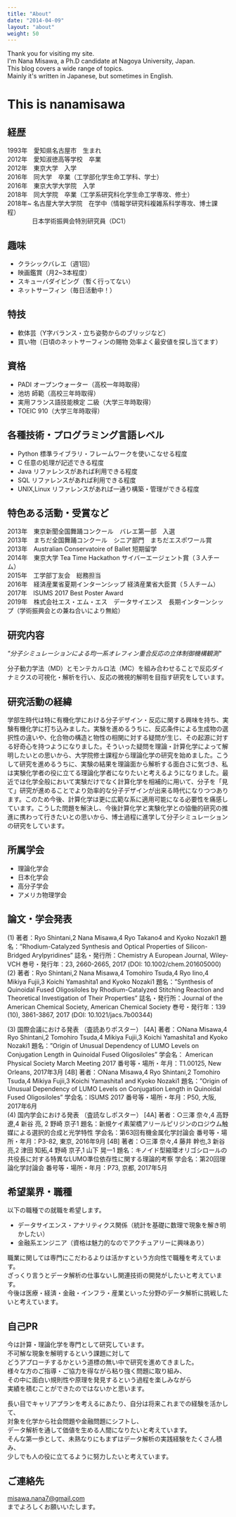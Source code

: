 ```yaml
---
title: "About"
date: "2014-04-09"
layout: "about"
weight: 50
---
```


Thank you for visiting my site.  
I'm Nana Misawa, a Ph.D candidate at Nagoya University, Japan.  
This blog covers a wide range of topics.  
Mainly it's written in Japanese, but sometimes in English.


# This is nanamisawa

## 経歴  
1993年　愛知県名古屋市　生まれ  
2012年　愛知淑徳高等学校　卒業  
2012年　東京大学　入学  
2016年　同大学　卒業（工学部化学生命工学科、学士）  
2016年　東京大学大学院　入学  
2018年　同大学院　卒業（工学系研究科化学生命工学専攻、修士）  
2018年~ 名古屋大学大学院　在学中（情報学研究科複雑系科学専攻、博士課程）  
　　　　日本学術振興会特別研究員（DC1）  

## 趣味  
- クラシックバレエ（週1回）  
- 映画鑑賞（月2~3本程度）  
- スキューバダイビング（暫く行ってない）  
- ネットサーフィン（毎日活動中！）  

## 特技  
- 軟体芸（Y字バランス・立ち姿勢からのブリッジなど）
- 買い物（日頃のネットサーフィンの賜物 効率よく最安値を探し当てます）

## 資格  
- PADI オープンウォーター（高校一年時取得）  
- 池坊 師範（高校三年時取得）  
- 実用フランス語技能検定 二級（大学三年時取得）  
- TOEIC 910（大学三年時取得）

## 各種技術・プログラミング言語レベル  
- Python 標準ライブラリ・フレームワークを使いこなせる程度  
- C 任意の処理が記述できる程度  
- Java リファレンスがあれば利用できる程度  
- SQL リファレンスがあれば利用できる程度
- UNIX,Linux リファレンスがあれば一通り構築・管理ができる程度

## 特色ある活動・受賞など  
2013年　東京新聞全国舞踊コンクール　バレエ第一部　入選  
2013年　まちだ全国舞踊コンクール　シニア部門　まちだエスポワール賞  
2013年　Australian Conservatoire of Ballet 短期留学  
2014年　東京大学 Tea Time Hackathon サイバーエージェント賞（３人チーム）  
2015年　工学部丁友会　総務担当  
2016年　経済産業省夏期インターンシップ 経済産業省大臣賞（５人チーム）  
2017年　ISUMS 2017 Best Poster Award  
2019年　株式会社エス・エム・エス　データサイエンス　長期インターンシップ（学術振興会との兼ね合いにより無給）

## 研究内容  

*"分子シミュレーションによる均一系オレフィン重合反応の立体制御機構観測"*  

分子動力学法（MD）とモンテカルロ法（MC）を組み合わせることで反応ダイナミクスの可視化・解析を行い、反応の微視的解明を目指す研究をしています。

## 研究活動の経緯  
学部生時代は特に有機化学における分子デザイン・反応に関する興味を持ち、実験有機化学に打ち込みました。実験を進めるうちに、反応条件による生成物の選択性の違いや、化合物の構造と物性の相関に対する疑問が生じ、その起源に対する好奇心を持つようになりました。そういった疑問を理論・計算化学によって解明したいとの思いから、大学院修士課程から理論化学の研究を始めました。こうして研究を進めるうちに、実験の結果を理論面から解析する面白さに気づき、私は実験化学者の役に立てる理論化学者になりたいと考えるようになりました。最近では化学全般において実験だけでなく計算化学を相補的に用いて、分子を「見て」研究が進めることでより効率的な分子デザインが出来る時代になりつつあります。このため今後、計算化学は更に広範な系に適用可能になる必要性を痛感しています。こうした問題を解決し、今後計算化学と実験化学との協働的研究の推進に携わって行きたいとの思いから、博士過程に進学して分子シミュレーションの研究をしています。   

## 所属学会   
- 理論化学会
- 日本化学会  
- 高分子学会  
- アメリカ物理学会  

## 論文・学会発表  
(1) 著者：Ryo Shintani,2 Nana Misawa,4 Ryo Takano4 and Kyoko Nozaki1 題名：”Rhodium-Catalyzed Synthesis and Optical Properties of Silicon-Bridged Arylpyridines”  誌名・発行所：Chemistry A European Journal, Wiley-VCH 巻号・発行年：23, 2660-2665, 2017 (DOI: 10.1002/chem.201605000)   
(2) 著者：Ryo Shintani,2 Nana Misawa,4 Tomohiro Tsuda,4 Ryo Iino,4 Mikiya Fujii,3 Koichi Yamashita1 and Kyoko Nozaki1 題名：”Synthesis of Quinoidal Fused Oligosiloles by Rhodium-Catalyzed Stitching Reaction and Theoretical Investigation of Their Properties” 誌名・発行所：Journal of the American Chemical Society, American Chemical Society 巻号・発行年：139 (10), 3861-3867, 2017 (DOI: 10.1021/jacs.7b00344)   

(3) 国際会議における発表 （査読ありポスター） [4A] 著者：○Nana Misawa,4 Ryo Shintani,2 Tomohiro Tsuda,4 Mikiya Fujii,3 Koichi Yamashita1 and Kyoko Nozaki1 題名：”Origin of Unusual Dependency of LUMO Levels on Conjugation Length in Quinoidal Fused Oligosiloles” 学会名： American Physical Society March Meeting 2017  番号等・場所・年月：T1.00125, New Orleans, 2017年3月 [4B] 著者：○Nana Misawa,4 Ryo Shintani,2 Tomohiro Tsuda,4 Mikiya Fujii,3 Koichi Yamashita1 and Kyoko Nozaki1 題名：”Origin of Unusual Dependency of LUMO Levels on Conjugation Length in Quinoidal Fused Oligosiloles” 学会名：ISUMS 2017 番号等・場所・年月：P50, 大阪, 2017年6月   
(4) 国内学会における発表 （査読なしポスター） [4A] 著者：○三澤 奈々,4 高野 遼,4 新谷 亮, 2 野崎 京子1 題名：新規ケイ素架橋アリールピリジンのロジウム触媒による選択的合成と光学特性 学会名：第63回有機金属化学討論会 番号等・場所・年月：P3-82, 東京, 2016年9月 [4B] 著者：○三澤 奈々,4 藤井 幹也,3 新谷 亮,2 津田 知拓,4 野崎 京子,1 山下 晃一1 題名：キノイド型縮環オリゴシロールの共役長に対する特異なLUMO準位依存性に関する理論的考察 学会名：第20回理論化学討論会 番号等・場所・年月：P73, 京都, 2017年5月


## 希望業界・職種  
以下の職種での就職を希望します。  

- データサイエンス・アナリティクス関係（統計を基礎に数理で現象を解き明かしたい）  
- 金融系エンジニア（資格は魅力的なのでアクチュアリーに興味あり）  

職業に関しては専門にこだわるよりは活かすという方向性で職種を考えています。  
ざっくり言うとデータ解析の仕事ないし関連技術の開発がしたいと考えています。  
今後は医療・経済・金融・インフラ・産業といった分野のデータ解析に挑戦したいと考えています。  


## 自己PR  
今は計算・理論化学を専門として研究しています。  
不可解な現象を解明するという課題に対して  
どうアプローチするかという道標の無い中で研究を進めてきました。    
様々な方のご指導・ご協力を得ながら粘り強く問題に取り組み、  
その中に面白い規則性や原理を発見するという過程を楽しみながら  
実績を積むことができたのではないかと思います。  

長い目でキャリアプランを考えるにあたり、自分は将来これまでの経験を活かして、  
対象を化学から社会問題や金融問題にシフトし、  
データ解析を通して価値を生める人間になりたいと考えています。  
そんな第一歩として、未熟なりにもまずはデータ解析の実践経験をたくさん積み、  
少しでも人の役に立てるように努力したいと考えています。

## ご連絡先  
misawa.nana7@gmail.com  
までよろしくお願いいたします。

